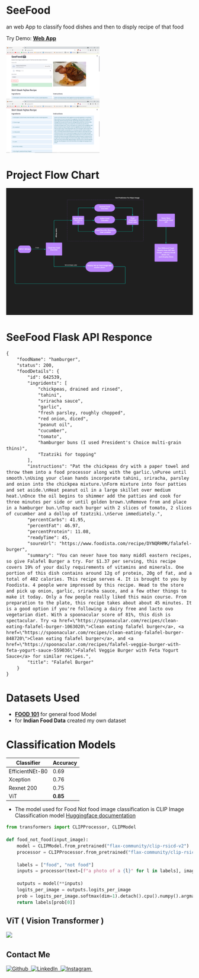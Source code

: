 # SeeFood
an web App to classify food dishes and then to disply recipe of that food

Try Demo: **[Web App](https://huggingface.co/spaces/Vrk/SeeFood)**

<p float="left">
  <img src="images/Webapp_V2.png" width="50%" />
  <img src="images/RecipeDetails.png" width="50%"/> 
</p>

# Project Flow Chart

<img src="./images/FlowChart.jpeg" width="700px"></img>

# SeeFood Flask API Responce
```
{
    "foodName": "hamburger",
    "status": 200,
    "foodDetails": {
        "id": 642539,
        "ingridents": [
            "chickpeas, drained and rinsed",
            "tahini",
            "sriracha sauce",
            "garlic",
            "fresh parsley, roughly chopped",
            "red onion, diced",
            "peanut oil",
            "cucumber",
            "tomato",
            "hamburger buns (I used President's Choice multi-grain thins)",
            "Tzatziki for topping"
        ],
        "instructions": "Pat the chickpeas dry with a paper towel and throw them into a food processor along with the garlic.\nPuree until smooth.\nUsing your clean hands incorporate tahini, sriracha, parsley and onion into the chickpea mixture.\nForm mixture into four patties and set aside.\nHeat peanut oil in a large skillet over medium heat.\nOnce the oil begins to shimmer add the patties and cook for three minutes per side or until golden brown.\nRemove from and place in a hamburger bun.\nTop each burger with 2 slices of tomato, 2 slices of cucumber and a dollop of tzatziki.\nServe immediately.",
        "percentCarbs": 41.95,
        "percentFat": 46.97,
        "percentProtein": 11.08,
        "readyTime": 45,
        "soureUrl": "https://www.foodista.com/recipe/DYNQRHMK/falafel-burger",
        "summary": "You can never have too many middl eastern recipes, so give Falafel Burger a try. For $1.37 per serving, this recipe covers 19% of your daily requirements of vitamins and minerals. One portion of this dish contains around 12g of protein, 20g of fat, and a total of 402 calories. This recipe serves 4. It is brought to you by Foodista. 4 people were impressed by this recipe. Head to the store and pick up onion, garlic, sriracha sauce, and a few other things to make it today. Only a few people really liked this main course. From preparation to the plate, this recipe takes about about 45 minutes. It is a good option if you're following a dairy free and lacto ovo vegetarian diet. With a spoonacular score of 81%, this dish is spectacular. Try <a href=\"https://spoonacular.com/recipes/clean-eating-falafel-burger-1063020\">Clean eating falafel burger</a>, <a href=\"https://spoonacular.com/recipes/clean-eating-falafel-burger-848720\">Clean eating falafel burger</a>, and <a href=\"https://spoonacular.com/recipes/falafel-veggie-burger-with-feta-yogurt-sauce-559036\">Falafel Veggie Burger with Feta Yogurt Sauce</a> for similar recipes.",
        "title": "Falafel Burger"
    }
}
```
<!-- - **[Nutrition API](https://rapidapi.com/spoonacular/api/recipe-food-nutrition)** is used to get all the information of food -->


# Datasets Used

- **[FOOD 101](https://www.kaggle.com/dansbecker/food-101)** for general food Model
- for **Indian Food Data** created my own dataset


# Classification Models

| Classifier          | Accuracy |
|---------------------|------|
| EfficientNEt-B0 | 0.69 |
| Xception | 0.76 |
| Rexnet 200 | 0.75|
| ViT | **0.85** |

- The model used for Food Not food image classification is CLIP Image Classification model [Huggingface documentation](https://huggingface.co/docs/transformers/model_doc/clip)

```python
from transformers import CLIPProcessor, CLIPModel

def food_not_food(input_image):
    model = CLIPModel.from_pretrained("flax-community/clip-rsicd-v2")
    processor = CLIPProcessor.from_pretrained("flax-community/clip-rsicd-v2")

    labels = ["food", "not food"]
    inputs = processor(text=[f"a photo of a {l}" for l in labels], images=input_image, return_tensors="pt", padding=True)

    outputs = model(**inputs)
    logits_per_image = outputs.logits_per_image 
    prob = logits_per_image.softmax(dim=1).detach().cpu().numpy().argmax(axis=1)
    return labels[prob[0]]
```

## ViT ( Vision Transformer )

<img src="./images/vit.gif" width="500px"></img>

## Contact Me

<p align="start">
    <a href="https://github.com/vishalrk1" target="_blank">
        <img alt="Github" src="https://img.shields.io/badge/Github-%23F37626.svg?style=for-the-badge&logo=github&logoColor=white" />&nbsp;
    </a>
    <a href="https://www.linkedin.com/in/vishal-karangale-126492216/" target="_blank">
        <img alt="LinkedIn" src="https://img.shields.io/badge/LinkedIn-%23F37626.svg?style=for-the-badge&logo=linkedin&logoColor=white" />&nbsp;
    </a>
     <a href="https://www.instagram.com/vishal_rk1/" target="_blank">
       <img alt="Instagram" src="https://img.shields.io/badge/Instagram-%23F37626.svg?style=for-the-badge&logo=instagram&logoColor=white" />&nbsp;
    </a>
</p>
